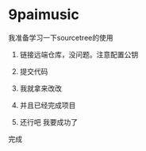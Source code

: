 # 9paimusic

我准备学习一下sourcetree的使用

1. 链接远端仓库，没问题。注意配置公钥

2. 提交代码


3. 我就拿来改改


4. 并且已经完成项目



4. 还行吧 我要成功了


完成

